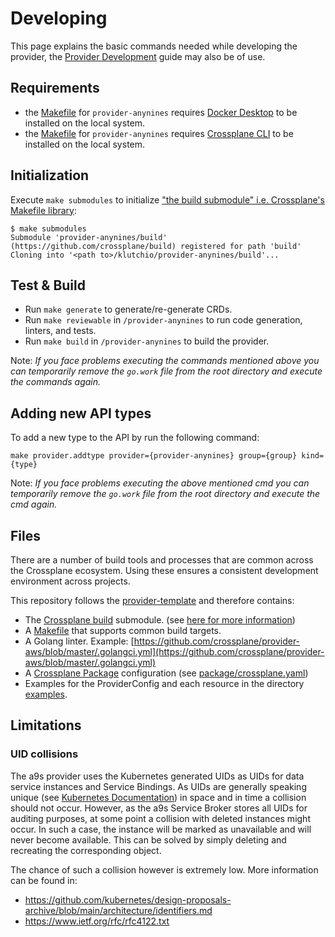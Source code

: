 # Developing

This page explains the basic commands needed while developing the provider, the [Provider
Development][provider-dev] guide may also be of use.

## Requirements

- the [Makefile](./Makefile) for `provider-anynines` requires
  [Docker Desktop](https://www.docker.com/products/docker-desktop/) to be installed on the local
  system.
- the [Makefile](./Makefile) for `provider-anynines` requires
  [Crossplane CLI](https://docs.crossplane.io/latest/cli/) to be installed on the local system.

## Initialization

Execute `make submodules` to initialize
["the build submodule" i.e. Crossplane's Makefile library](https://github.com/crossplane/crossplane-build):

```shell
$ make submodules
Submodule 'provider-anynines/build' (https://github.com/crossplane/build) registered for path 'build'
Cloning into '<path to>/klutchio/provider-anynines/build'...
```

## Test & Build

- Run `make generate` to generate/re-generate CRDs.
- Run `make reviewable` in `/provider-anynines` to run code generation, linters, and tests.
- Run `make build` in `/provider-anynines` to build the provider.

Note: _If you face problems executing the commands mentioned above you can temporarily remove the
`go.work` file from the root directory and execute the commands again._

## Adding new API types

To add a new type to the API by run the following command:

```
make provider.addtype provider={provider-anynines} group={group} kind={type}
```

Note: _If you face problems executing the above mentioned cmd you can temporarily remove the
`go.work` file from the root directory and execute the cmd again._

## Files

There are a number of build tools and processes that are common across the Crossplane ecosystem.
Using these ensures a consistent development environment across projects.

This repository follows the [provider-template](https://github.com/crossplane/provider-template) and
therefore contains:

- The [Crossplane build](https://github.com/crossplane/build) submodule. (see
  [here for more information](https://github.com/crossplane/crossplane/tree/master/contributing#establishing-a-development-environment))
- A [Makefile](https://github.com/crossplane/provider-gcp/blob/master/Makefile) that supports common
  build targets.
- A Golang linter. Example:
  [https://github.com/crossplane/provider-aws/blob/master/.golangci.yml](https://github.com/crossplane/provider-aws/blob/master/.golangci.yml)
- A [Crossplane Package](https://crossplane.io/docs/master/concepts/packages.html) configuration
  (see
  [package/crossplane.yaml](https://github.com/crossplane/provider-template/blob/main/package/crossplane.yaml))
- Examples for the ProviderConfig and each resource in the directory [examples](./examples).

## Limitations

### UID collisions

The a9s provider uses the Kubernetes generated UIDs as UIDs for data service instances and Service
Bindings. As UIDs are generally speaking unique (see
[Kubernetes Documentation](https://kubernetes.io/docs/concepts/overview/working-with-objects/names/))
in space and in time a collision should not occur. However, as the a9s Service Broker stores all
UIDs for auditing purposes, at some point a collision with deleted instances might occur. In such a
case, the instance will be marked as unavailable and will never become available. This can be solved
by simply deleting and recreating the corresponding object.

The chance of such a collision however is extremely low. More information can be found in:

- <https://github.com/kubernetes/design-proposals-archive/blob/main/architecture/identifiers.md>
- <https://www.ietf.org/rfc/rfc4122.txt>

[provider-dev]:
  https://github.com/crossplane/crossplane/blob/master/contributing/guide-provider-development.md
